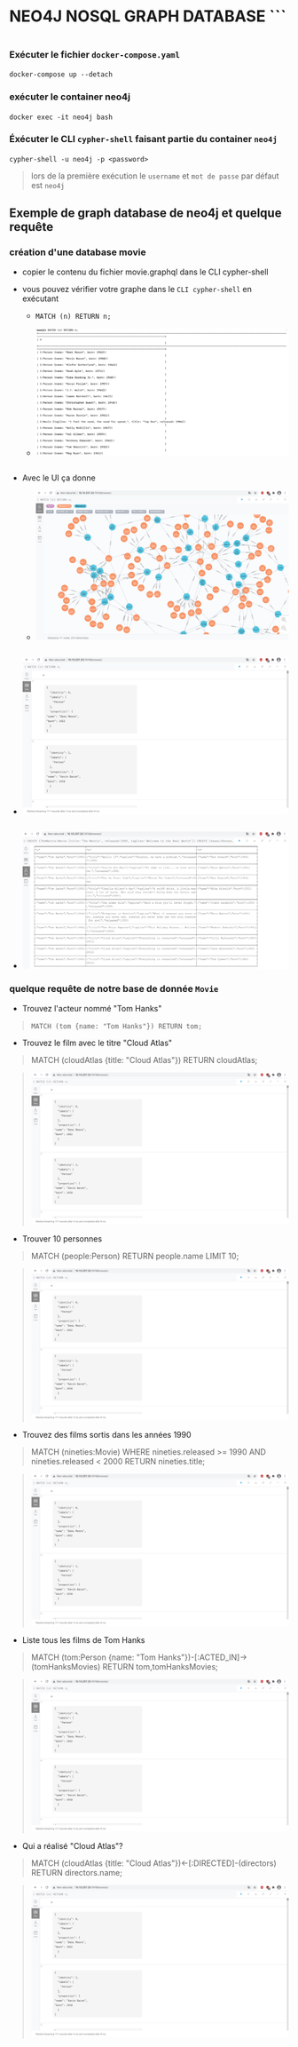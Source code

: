 # NEO4J NOSQL GRAPH DATABASE ```
```
```

### Exécuter le fichier `docker-compose.yaml`

`docker-compose up --detach`

### exécuter le container neo4j

`docker exec -it neo4j bash`

### Éxécuter le CLI `cypher-shell` faisant partie du container `neo4j`

`cypher-shell -u neo4j -p <password>`

> lors de la première exécution le `username` et `mot de passe` par défaut est `neo4j `

## Exemple de graph database de neo4j et quelque requête

### création d'une database movie

- copier le contenu du fichier movie.graphql dans le CLI cypher-shell

- vous pouvez vérifier votre graphe dans le `CLI cypher-shell` en exécutant

   - `MATCH (n) RETURN n;`
   
   - ![image](images/movie_cli.png)
   
```
```
- Avec le UI ça donne

   - ![image](images/graph_ui.png)
```
```
   - ![image](images/table_ui.png)
```
```
   - ![image](images/text_ui.png)

### quelque requête de notre base de donnée `Movie` 

- Trouvez l'acteur nommé "Tom Hanks"

> `MATCH (tom {name: "Tom Hanks"}) RETURN tom;`

- Trouvez le film avec le titre "Cloud Atlas"

> MATCH (cloudAtlas {title: "Cloud Atlas"}) RETURN cloudAtlas;
 
> ![image](images/table_ui.png)

- Trouver 10 personnes
 
> MATCH (people:Person) RETURN people.name LIMIT 10;
 
> ![image](images/table_ui.png)

- Trouvez des films sortis dans les années 1990

> MATCH (nineties:Movie) WHERE nineties.released >= 1990 AND nineties.released < 2000 RETURN nineties.title;
 
> ![image](images/table_ui.png)

- Liste tous les films de Tom Hanks 
 
> MATCH (tom:Person {name: "Tom Hanks"})-[:ACTED_IN]->(tomHanksMovies) RETURN tom,tomHanksMovies;
 
> ![image](images/table_ui.png)

- Qui a réalisé "Cloud Atlas"?

> MATCH (cloudAtlas {title: "Cloud Atlas"})<-[:DIRECTED]-(directors) RETURN directors.name;

> ![image](images/table_ui.png)


